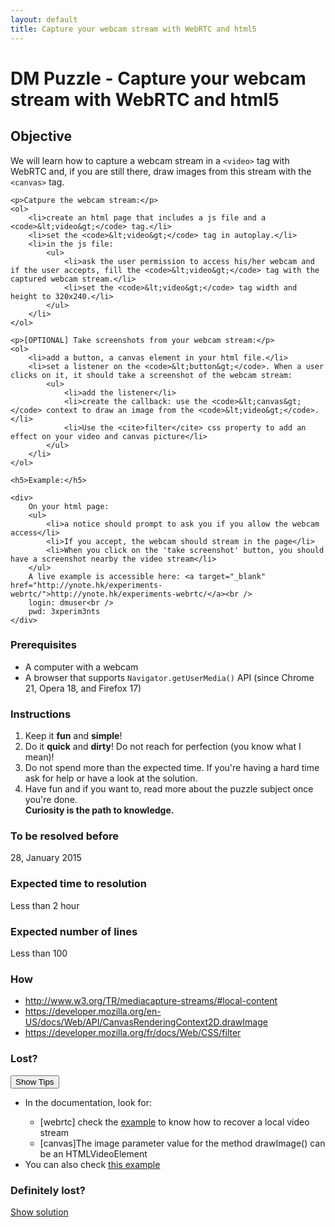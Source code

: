 ```yaml
---
layout: default
title: Capture your webcam stream with WebRTC and html5
---
```

<h1>DM Puzzle - Capture your webcam stream with WebRTC and html5</h1>

<h2>Objective</h2>

<div>
    <p>We will learn how to capture a webcam stream in a <code>&lt;video&gt;</code> tag with WebRTC and, if you are still there, draw images from this stream with the <code>&lt;canvas&gt;</code> tag.</p>

    <p>Catpure the webcam stream:</p>
    <ol>
        <li>create an html page that includes a js file and a <code>&lt;video&gt;</code> tag.</li>
        <li>set the <code>&lt;video&gt;</code> tag in autoplay.</li>
        <li>in the js file:
            <ul>
                <li>ask the user permission to access his/her webcam and if the user accepts, fill the <code>&lt;video&gt;</code> tag with the captured webcam stream.</li>
                <li>set the <code>&lt;video&gt;</code> tag width and height to 320x240.</li>
            </ul>
        </li>
    </ol>

    <p>[OPTIONAL] Take screenshots from your webcam stream:</p>
    <ol>
        <li>add a button, a canvas element in your html file.</li>
        <li>set a listener on the <code>&lt;button&gt;</code>. When a user clicks on it, it should take a screenshot of the webcam stream:
            <ul>
                <li>add the listener</li>
                <li>create the callback: use the <code>&lt;canvas&gt;</code> context to draw an image from the <code>&lt;video&gt;</code>.</li>
                <li>Use the <cite>filter</cite> css property to add an effect on your video and canvas picture</li>
            </ul>
        </li>
    </ol>

    <h5>Example:</h5>

    <div>
        On your html page:
        <ul>
            <li>a notice should prompt to ask you if you allow the webcam access</li>
            <li>If you accept, the webcam should stream in the page</li>
            <li>When you click on the 'take screenshot' button, you should have a screenshot nearby the video stream</li>
        </ul>
        A live example is accessible here: <a target="_blank" href="http://ynote.hk/experiments-webrtc/">http://ynote.hk/experiments-webrtc/</a><br />
        login: dmuser<br />
        pwd: 3xperim3nts
    </div>
</div>

<h3>Prerequisites</h3>

<div>
    <ul>
        <li>A computer with a webcam</li>
        <li>A browser that supports <code>Navigator.getUserMedia()</code> API (since Chrome 21, Opera 18, and Firefox 17)</li>
    </ul>
</div>

<h3>Instructions</h3>

<div>
    <ol>
        <li>Keep it <strong>fun</strong> and <strong>simple</strong>!</li>
        <li>Do it <strong>quick</strong> and <strong>dirty</strong>! Do not reach for perfection (you know what I mean)!</li>
        <li>Do not spend more than the expected time. If you're having a hard time ask for help or have a look at the solution.</li>
        <li>
            Have fun and if you want to, read more about the puzzle subject once you're done.<br>
            <strong>Curiosity is the path to knowledge.</strong>
        </li>
    </ol>
</div>

<h3>To be resolved before</h3>
<div class="left-padding">
    28, January 2015
</div>

<h3>Expected time to resolution</h3>
<div>
    <p>Less than 2 hour</p>
</div>

<h3>Expected number of lines</h3>
<div>
    <p>Less than 100</p>
</div>

<h3>How</h3>
<div>
    <!-- Links to relevant documentation here -->
    <ul>
		<li><a target="_blank" href="http://www.w3.org/TR/mediacapture-streams/#local-content">http://www.w3.org/TR/mediacapture-streams/#local-content</a></li>
        <li><a target="_blank" href="https://developer.mozilla.org/en-US/docs/Web/API/CanvasRenderingContext2D.drawImage">https://developer.mozilla.org/en-US/docs/Web/API/CanvasRenderingContext2D.drawImage</a></li>
        <li><a target="_blank" href="https://developer.mozilla.org/fr/docs/Web/CSS/filter">https://developer.mozilla.org/fr/docs/Web/CSS/filter</a></li>
    </ul>
</div>

<h3>Lost?</h3>
<div>
    <button id="show-tips">Show Tips</button>
    <div id="tips">
        <ul>
            <li>
                <p>In the documentation, look for:</p>
                <ul>
                    <li>[webrtc] check the <a target="_blank" href="http://www.w3.org/TR/mediacapture-streams/#examples">example</a> to know how to recover a local video stream</li>
                    <li>[canvas]The image parameter value for the method drawImage() can be an HTMLVideoElement</li>
                </ul>
            </li>
			<li>You can also check <a target="_blank" href="https://developer.mozilla.org/fr/docs/NavigatorUserMedia.getUserMedia">this example</a></li>
        </ul>
    </div>
</div>

<h3>Definitely lost?</h3>
<div>
    <p><a target="_blank" href="https://github.com/dailymotion/puzzles/tree/fanny-cheung/webcam-stream-webrtc">Show solution</a></p>
</div>
</div>


